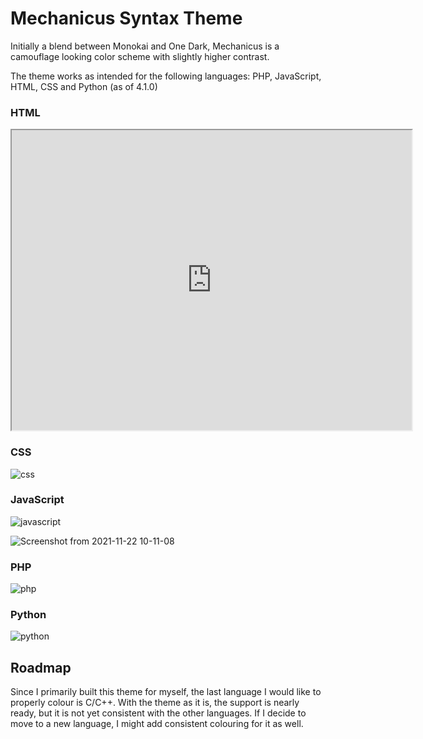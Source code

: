 # Mechanicus Syntax Theme

Initially a blend between Monokai and One Dark, Mechanicus is a camouflage looking color scheme with slightly higher contrast.

The theme works as intended for the following languages: PHP, JavaScript, HTML, CSS and Python (as of 4.1.0)

### HTML

<iframe src="https://drive.google.com/file/d/1ztNdJEYd23IRMa4Amz-osbmORfK2GMCG/preview" width="640" height="480" allow="autoplay"></iframe>

### CSS

![css](https://user-images.githubusercontent.com/8884770/142826045-af5d3b5a-764c-4b46-accf-6ed25c4d6073.png)

### JavaScript

![javascript](https://user-images.githubusercontent.com/8884770/142826134-c6a76e51-a160-4bda-9937-200d549c5c05.png)

![Screenshot from 2021-11-22 10-11-08](https://user-images.githubusercontent.com/8884770/142826272-af0c000c-510c-40dd-9a79-d3689315407a.png)

### PHP

![php](https://user-images.githubusercontent.com/8884770/142826185-5a3430a5-cab1-4767-aafc-d1642676214d.png)

### Python

![python](https://user-images.githubusercontent.com/8884770/142826232-39782af9-a51b-48b7-86bd-8cc5ccca68a3.png)


## Roadmap

Since I primarily built this theme for myself, the last language I would like to properly colour is C/C++. With the theme as it is, the support is nearly ready, but it is not yet consistent with the other languages. If I decide to move to a new language, I might add consistent colouring for it as well.
